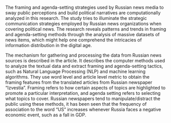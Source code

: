 The framing and agenda-setting strategies used by Russian news media to sway public perceptions and build political narratives are computationally analyzed in this research. The study tries to illuminate the strategic communication strategies employed by Russian news organizations when covering political news. The research reveals patterns and trends in framing and agenda-setting methods through the analysis of massive datasets of news items, which might help one comprehend the intricacies of information distribution in the digital age.

The mechanism for gathering and processing the data from Russian news sources is described in the article. It describes the computer methods used to analyze the textual data and extract framing and agenda-setting tactics, such as Natural Language Processing (NLP) and machine learning algorithms. They use word level and article level metric to obtain the framing features from the translated articles from Russian newspaper “Izvestia”. Framing refers to how certain aspects of topics are highlighted to promote a particular interpretation, and agenda setting refers to selecting what topics to cover. Russian newspapers tend to manipulate/distract the public using these methods, it has been seen that the frequency of association to the word “US” increases whenever Russia faces a negative economic event, such as a fall in GDP.

